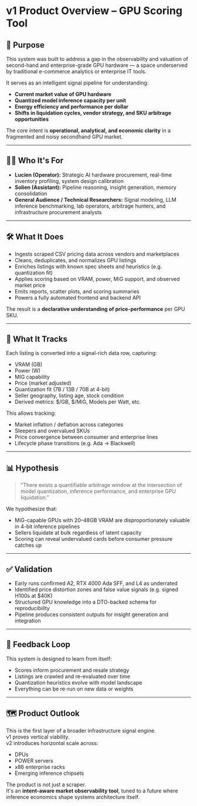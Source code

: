 # v1 Product Overview – GPU Scoring Tool

## 🎯 Purpose

This system was built to address a gap in the observability and valuation of second-hand and enterprise-grade GPU
hardware — a space underserved by traditional e-commerce analytics or enterprise IT tools.

It serves as an intelligent signal pipeline for understanding:

- **Current market value of GPU hardware**
- **Quantized model inference capacity per unit**
- **Energy efficiency and performance per dollar**
- **Shifts in liquidation cycles, vendor strategy, and SKU arbitrage opportunities**

The core intent is **operational, analytical, and economic clarity** in a fragmented and noisy secondhand GPU market.

---

## 🧑‍💻 Who It's For

- **Lucien (Operator):** Strategic AI hardware procurement, real-time inventory profiling, system design calibration
- **Solien (Assistant):** Pipeline reasoning, insight generation, memory consolidation
- **General Audience / Technical Researchers:** Signal modeling, LLM inference benchmarking, lab operators, arbitrage
  hunters, and infrastructure procurement analysts

---

## 🛠️ What It Does

- Ingests scraped CSV pricing data across vendors and marketplaces
- Cleans, deduplicates, and normalizes GPU listings
- Enriches listings with known spec sheets and heuristics (e.g. quantization fit)
- Applies scoring based on VRAM, power, MiG support, and observed market price
- Emits reports, scatter plots, and scoring summaries
- Powers a fully automated frontend and backend API

The result is a **declarative understanding of price-performance** per GPU SKU.

---

## 🧠 What It Tracks

Each listing is converted into a signal-rich data row, capturing:

- VRAM (GB)
- Power (W)
- MIG capability
- Price (market adjusted)
- Quantization fit (7B / 13B / 70B at 4-bit)
- Seller geography, listing age, stock condition
- Derived metrics: $/GB, $/MiG, Models per Watt, etc.

This allows tracking:

- Market inflation / deflation across categories
- Sleepers and overvalued SKUs
- Price convergence between consumer and enterprise lines
- Lifecycle phase transitions (e.g. Ada → Blackwell)

---

## 📊 Hypothesis

> "There exists a quantifiable arbitrage window at the intersection of model quantization, inference performance, and
> enterprise GPU liquidation."

We hypothesize that:

- MiG-capable GPUs with 20–48GB VRAM are disproportionately valuable in 4-bit inference pipelines
- Sellers liquidate at bulk regardless of latent capacity
- Scoring can reveal undervalued cards before consumer pressure catches up

---

## ✅ Validation

- Early runs confirmed A2, RTX 4000 Ada SFF, and L4 as underrated
- Identified price distortion zones and false value signals (e.g. signed H100s at $40K)
- Structured GPU knowledge into a DTO-backed schema for reproducibility
- Pipeline produces consistent outputs for insight generation and integration

---

## 🔁 Feedback Loop

This system is designed to learn from itself:

- Scores inform procurement and resale strategy
- Listings are crawled and re-evaluated over time
- Quantization heuristics evolve with model landscape
- Everything can be re-run on new data or weights

---

## 🗺️ Product Outlook

This is the first layer of a broader infrastructure signal engine.  
v1 proves vertical viability.  
v2 introduces horizontal scale across:

- DPUs
- POWER servers
- x86 enterprise racks
- Emerging inference chipsets

The product is not just a scraper.  
It's an **intent-aware market observability tool**, tuned to a future where inference economics shape systems
architecture itself.